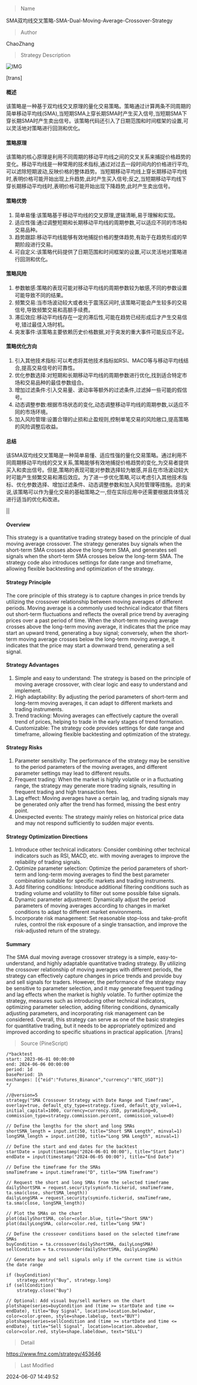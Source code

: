
> Name

SMA双均线交叉策略-SMA-Dual-Moving-Average-Crossover-Strategy

> Author

ChaoZhang

> Strategy Description

![IMG](https://www.fmz.com/upload/asset/a55ff5e075d0233f1e.png)

[trans]
#### 概述
该策略是一种基于双均线交叉原理的量化交易策略。策略通过计算两条不同周期的简单移动平均线(SMA),当短期SMA上穿长期SMA时产生买入信号,当短期SMA下穿长期SMA时产生卖出信号。该策略代码还引入了日期范围和时间框架的设置,可以灵活地对策略进行回测和优化。

#### 策略原理
该策略的核心原理是利用不同周期的移动平均线之间的交叉关系来捕捉价格趋势的变化。移动平均线是一种常用的技术指标,通过对过去一段时间内的价格进行平均,可以滤除短期波动,反映价格的整体趋势。当短期移动平均线上穿长期移动平均线时,表明价格可能开始出现上升趋势,此时产生买入信号;反之,当短期移动平均线下穿长期移动平均线时,表明价格可能开始出现下降趋势,此时产生卖出信号。

#### 策略优势
1. 简单易懂:该策略基于移动平均线的交叉原理,逻辑清晰,易于理解和实现。
2. 适应性强:通过调整短期和长期移动平均线的周期参数,可以适应不同的市场和交易品种。
3. 趋势跟踪:移动平均线能够有效地捕捉价格的整体趋势,有助于在趋势形成的早期阶段进行交易。
4. 可自定义:该策略代码提供了日期范围和时间框架的设置,可以灵活地对策略进行回测和优化。

#### 策略风险
1. 参数敏感:策略的表现可能对移动平均线的周期参数较为敏感,不同的参数设置可能导致不同的结果。
2. 频繁交易:当市场波动较大或者处于震荡区间时,该策略可能会产生较多的交易信号,导致频繁交易和高额手续费。
3. 滞后效应:移动平均线存在一定的滞后性,可能在趋势已经形成后才产生交易信号,错过最佳入场时机。
4. 突发事件:该策略主要依赖历史价格数据,对于突发的重大事件可能反应不足。

#### 策略优化方向
1. 引入其他技术指标:可以考虑将其他技术指标如RSI、MACD等与移动平均线结合,提高交易信号的可靠性。
2. 优化参数选择:对短期和长期移动平均线的周期参数进行优化,找到适合特定市场和交易品种的最佳参数组合。
3. 增加过滤条件:引入交易量、波动率等额外的过滤条件,过滤掉一些可能的假信号。
4. 动态调整参数:根据市场状态的变化,动态调整移动平均线的周期参数,以适应不同的市场环境。
5. 加入风险管理:设置合理的止损和止盈规则,控制单笔交易的风险敞口,提高策略的风险调整后收益。

#### 总结
该SMA双均线交叉策略是一种简单易懂、适应性强的量化交易策略。通过利用不同周期移动平均线的交叉关系,策略能够有效地捕捉价格趋势的变化,为交易者提供买入和卖出信号。但是,策略的表现可能对参数选择较为敏感,并且在市场波动较大时可能产生频繁交易和滞后效应。为了进一步优化策略,可以考虑引入其他技术指标、优化参数选择、增加过滤条件、动态调整参数和加入风险管理等措施。总的来说,该策略可以作为量化交易的基础策略之一,但在实际应用中还需要根据具体情况进行适当的优化和改进。

|| 

#### Overview
This strategy is a quantitative trading strategy based on the principle of dual moving average crossover. The strategy generates buy signals when the short-term SMA crosses above the long-term SMA, and generates sell signals when the short-term SMA crosses below the long-term SMA. The strategy code also introduces settings for date range and timeframe, allowing flexible backtesting and optimization of the strategy.

#### Strategy Principle
The core principle of this strategy is to capture changes in price trends by utilizing the crossover relationship between moving averages of different periods. Moving average is a commonly used technical indicator that filters out short-term fluctuations and reflects the overall price trend by averaging prices over a past period of time. When the short-term moving average crosses above the long-term moving average, it indicates that the price may start an upward trend, generating a buy signal; conversely, when the short-term moving average crosses below the long-term moving average, it indicates that the price may start a downward trend, generating a sell signal.

#### Strategy Advantages
1. Simple and easy to understand: The strategy is based on the principle of moving average crossover, with clear logic and easy to understand and implement.
2. High adaptability: By adjusting the period parameters of short-term and long-term moving averages, it can adapt to different markets and trading instruments.
3. Trend tracking: Moving averages can effectively capture the overall trend of prices, helping to trade in the early stages of trend formation.
4. Customizable: The strategy code provides settings for date range and timeframe, allowing flexible backtesting and optimization of the strategy.

#### Strategy Risks
1. Parameter sensitivity: The performance of the strategy may be sensitive to the period parameters of the moving averages, and different parameter settings may lead to different results.
2. Frequent trading: When the market is highly volatile or in a fluctuating range, the strategy may generate more trading signals, resulting in frequent trading and high transaction fees.
3. Lag effect: Moving averages have a certain lag, and trading signals may be generated only after the trend has formed, missing the best entry point.
4. Unexpected events: The strategy mainly relies on historical price data and may not respond sufficiently to sudden major events.

#### Strategy Optimization Directions
1. Introduce other technical indicators: Consider combining other technical indicators such as RSI, MACD, etc. with moving averages to improve the reliability of trading signals.
2. Optimize parameter selection: Optimize the period parameters of short-term and long-term moving averages to find the best parameter combination suitable for specific markets and trading instruments.
3. Add filtering conditions: Introduce additional filtering conditions such as trading volume and volatility to filter out some possible false signals.
4. Dynamic parameter adjustment: Dynamically adjust the period parameters of moving averages according to changes in market conditions to adapt to different market environments.
5. Incorporate risk management: Set reasonable stop-loss and take-profit rules, control the risk exposure of a single transaction, and improve the risk-adjusted return of the strategy.

#### Summary
The SMA dual moving average crossover strategy is a simple, easy-to-understand, and highly adaptable quantitative trading strategy. By utilizing the crossover relationship of moving averages with different periods, the strategy can effectively capture changes in price trends and provide buy and sell signals for traders. However, the performance of the strategy may be sensitive to parameter selection, and it may generate frequent trading and lag effects when the market is highly volatile. To further optimize the strategy, measures such as introducing other technical indicators, optimizing parameter selection, adding filtering conditions, dynamically adjusting parameters, and incorporating risk management can be considered. Overall, this strategy can serve as one of the basic strategies for quantitative trading, but it needs to be appropriately optimized and improved according to specific situations in practical application.
[/trans]



> Source (PineScript)

``` pinescript
/*backtest
start: 2023-06-01 00:00:00
end: 2024-06-06 00:00:00
period: 1d
basePeriod: 1h
exchanges: [{"eid":"Futures_Binance","currency":"BTC_USDT"}]
*/

//@version=5
strategy("SMA Crossover Strategy with Date Range and Timeframe", overlay=true, default_qty_type=strategy.fixed, default_qty_value=1, initial_capital=1000, currency=currency.USD, pyramiding=0, commission_type=strategy.commission.percent, commission_value=0)

// Define the lengths for the short and long SMAs
shortSMA_length = input.int(50, title="Short SMA Length", minval=1)
longSMA_length = input.int(200, title="Long SMA Length", minval=1)

// Define the start and end dates for the backtest
startDate = input(timestamp("2024-06-01 00:00"), title="Start Date")
endDate = input(timestamp("2024-06-05 00:00"), title="End Date")

// Define the timeframe for the SMAs
smaTimeframe = input.timeframe("D", title="SMA Timeframe")

// Request the short and long SMAs from the selected timeframe
dailyShortSMA = request.security(syminfo.tickerid, smaTimeframe, ta.sma(close, shortSMA_length))
dailyLongSMA = request.security(syminfo.tickerid, smaTimeframe, ta.sma(close, longSMA_length))

// Plot the SMAs on the chart
plot(dailyShortSMA, color=color.blue, title="Short SMA")
plot(dailyLongSMA, color=color.red, title="Long SMA")

// Define the crossover conditions based on the selected timeframe SMAs
buyCondition = ta.crossover(dailyShortSMA, dailyLongSMA)
sellCondition = ta.crossunder(dailyShortSMA, dailyLongSMA)

// Generate buy and sell signals only if the current time is within the date range

if (buyCondition)
    strategy.entry("Buy", strategy.long)
if (sellCondition)
    strategy.close("Buy")

// Optional: Add visual buy/sell markers on the chart
plotshape(series=buyCondition and (time >= startDate and time <= endDate), title="Buy Signal", location=location.belowbar, color=color.green, style=shape.labelup, text="BUY")
plotshape(series=sellCondition and (time >= startDate and time <= endDate), title="Sell Signal", location=location.abovebar, color=color.red, style=shape.labeldown, text="SELL")

```

> Detail

https://www.fmz.com/strategy/453646

> Last Modified

2024-06-07 14:49:52
